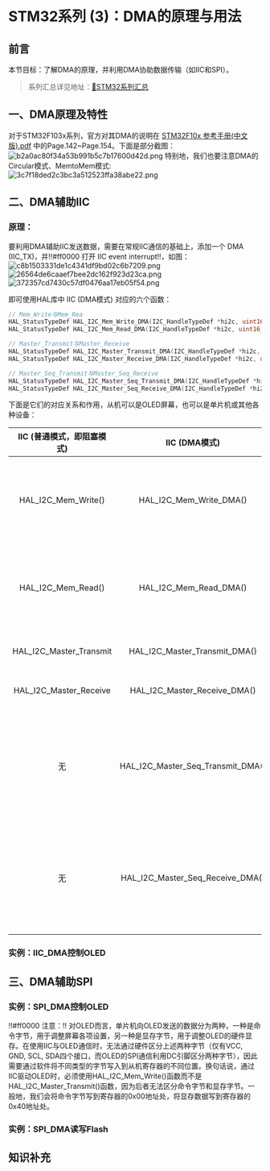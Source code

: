 # STM32系列 (3)：DMA的原理与用法 

## 前言
本节目标：了解DMA的原理，并利用DMA协助数据传输（如IIC和SPI）。  

>系列汇总详见地址：[📕STM32系列汇总](Blogs\STM32\STM32系列汇总.md)

## 一、DMA原理及特性
对于STM32F103x系列，官方对其DMA的说明在 [STM32F10x 参考手册(中文版).pdf](https://write-bug-backend.oss-cn-beijing.aliyuncs.com/static/uploads/2024/5/30/764d9b9b210b4c052c24837bf24e0398.pdf) 中的Page.142~Page.154。下面是部分截图：
<img src="https://i3.mjj.rip/2024/06/15/b2a0ac80f34a53b991b5c7b17600d42d.png" alt="b2a0ac80f34a53b991b5c7b17600d42d.png" border="0">
特别地，我们也要注意DMA的Circular模式、MemtoMem模式:
<img src="https://i3.mjj.rip/2024/06/15/3c7f18ded2c3bc3a512523ffa38abe22.png" alt="3c7f18ded2c3bc3a512523ffa38abe22.png" border="0">

## 二、DMA辅助IIC
### 原理：
要利用DMA辅助IIC发送数据，需要在常规IIC通信的基础上，添加一个 DMA (IIC_TX)，并!!#ff0000 打开 IIC event interrupt!!，如图：
<img src="https://i3.mjj.rip/2024/06/15/c8b1503331de1c4341df9bd02c6b7209.png" alt="c8b1503331de1c4341df9bd02c6b7209.png" border="0">
<img src="https://i3.mjj.rip/2024/06/15/26564de6caaef7bee2dc162f923d23ca.png" alt="26564de6caaef7bee2dc162f923d23ca.png" border="0">
<img src="https://i3.mjj.rip/2024/06/15/372357cd7430c57df0476aa17eb05f54.png" alt="372357cd7430c57df0476aa17eb05f54.png" border="0">

即可使用HAL库中 IIC (DMA模式) 对应的六个函数：
```c
// Mem_Write与Mem_Rea
HAL_StatusTypeDef HAL_I2C_Mem_Write_DMA(I2C_HandleTypeDef *hi2c, uint16_t DevAddress, uint16_t MemAddress, uint16_t MemAddSize, uint8_t *pData, uint16_t Size);
HAL_StatusTypeDef HAL_I2C_Mem_Read_DMA(I2C_HandleTypeDef *hi2c, uint16_t DevAddress, uint16_t MemAddress, uint16_t MemAddSize, uint8_t *pData, uint16_t Size);

// Master_Transmit与Master_Receive
HAL_StatusTypeDef HAL_I2C_Master_Transmit_DMA(I2C_HandleTypeDef *hi2c, uint16_t DevAddress, uint8_t *pData, uint16_t Size);
HAL_StatusTypeDef HAL_I2C_Master_Receive_DMA(I2C_HandleTypeDef *hi2c, uint16_t DevAddress, uint8_t *pData, uint16_t Size);

// Master_Seq_Transmit与Master_Seq_Receive
HAL_StatusTypeDef HAL_I2C_Master_Seq_Transmit_DMA(I2C_HandleTypeDef *hi2c, uint16_t DevAddress, uint8_t *pData, uint16_t Size, uint32_t XferOptions);
HAL_StatusTypeDef HAL_I2C_Master_Seq_Receive_DMA(I2C_HandleTypeDef *hi2c, uint16_t DevAddress, uint8_t *pData, uint16_t Size, uint32_t XferOptions);
```

下面是它们的对应关系和作用，从机可以是OLED屏幕，也可以是单片机或其他各种设备：  

<div class='center'> 

| IIC (普通模式，即阻塞模式) | IIC (DMA模式) | 作用 |
| :-----: | :---------: | :---------: |
| HAL_I2C_Mem_Write() | HAL_I2C_Mem_Write_DMA() | 主机（单片机）在从机（OLED）寄存器指定位置写入数据 |
| HAL_I2C_Mem_Read() | HAL_I2C_Mem_Read_DMA() | 主机（单片机）在从机（OLED）寄存器指定位置读出数据 |
| HAL_I2C_Master_Transmit  | HAL_I2C_Master_Transmit_DMA() | 主机向从机发送数据 |
|HAL_I2C_Master_Receive | HAL_I2C_Master_Receive_DMA() | 主机接受从机发来的数据 |
|无| HAL_I2C_Master_Seq_Transmit_DMA() | 主机用连续模式向从机发送数据（发送一次数据完毕后，立刻开启下一次发送） |
|无| HAL_I2C_Master_Seq_Receive_DMA() | 主机用连续模式接收从机发来的数据（接收一次数据完毕后，立刻开启下一次接收） |
</div>

### 实例：IIC_DMA控制OLED

## 三、DMA辅助SPI

### 实例：SPI_DMA控制OLED
!!#ff0000 注意：!!
对OLED而言，单片机向OLED发送的数据分为两种，一种是命令字节，用于调整屏幕各项设置，另一种是显存字节，用于调整OLED的硬件显存。在使用IIC与OLED通信时，无法通过硬件区分上述两种字节（仅有VCC, GND, SCL, SDA四个接口，而OLED的SPI通信利用DC引脚区分两种字节），因此需要通过软件将不同类型的字节写入到从机寄存器的不同位置。换句话说，通过IIC驱动OLED时，必须使用HAL_I2C_Mem_Write()函数而不是HAL_I2C_Master_Transmit()函数，因为后者无法区分命令字节和显存字节。一般地，我们会将命令字节写到寄存器的0x00地址处，将显存数据写到寄存器的0x40地址处。

### 实例：SPI_DMA读写Flash
## 知识补充



